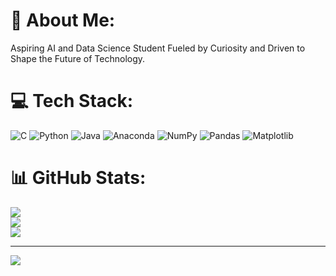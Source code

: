 # 💫 About Me:
Aspiring AI and Data Science Student Fueled by Curiosity and Driven to Shape the Future of Technology.


# 💻 Tech Stack:
![C](https://img.shields.io/badge/c-%2300599C.svg?style=for-the-badge&logo=c&logoColor=white) ![Python](https://img.shields.io/badge/python-3670A0?style=for-the-badge&logo=python&logoColor=ffdd54) ![Java](https://img.shields.io/badge/java-%23ED8B00.svg?style=for-the-badge&logo=openjdk&logoColor=white) ![Anaconda](https://img.shields.io/badge/Anaconda-%2344A833.svg?style=for-the-badge&logo=anaconda&logoColor=white) ![NumPy](https://img.shields.io/badge/numpy-%23013243.svg?style=for-the-badge&logo=numpy&logoColor=white) ![Pandas](https://img.shields.io/badge/pandas-%23150458.svg?style=for-the-badge&logo=pandas&logoColor=white) ![Matplotlib](https://img.shields.io/badge/Matplotlib-%23ffffff.svg?style=for-the-badge&logo=Matplotlib&logoColor=black)
# 📊 GitHub Stats:
![](https://github-readme-stats.vercel.app/api?username=RevanthKumar66&theme=dark&hide_border=false&include_all_commits=false&count_private=false)<br/>
![](https://github-readme-streak-stats.herokuapp.com/?user=RevanthKumar66&theme=dark&hide_border=false)<br/>
![](https://github-readme-stats.vercel.app/api/top-langs/?username=RevanthKumar66&theme=dark&hide_border=false&include_all_commits=false&count_private=false&layout=compact)

---
[![](https://visitcount.itsvg.in/api?id=RevanthKumar66&icon=0&color=0)](https://visitcount.itsvg.in)

<!-- Proudly created with GPRM ( https://gprm.itsvg.in ) -->

